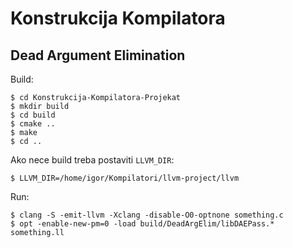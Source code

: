 # Konstrukcija Kompilatora

## Dead Argument Elimination


Build:

    $ cd Konstrukcija-Kompilatora-Projekat
    $ mkdir build
    $ cd build
    $ cmake ..
    $ make
    $ cd ..

Ako nece build treba postaviti `LLVM_DIR`:

    $ LLVM_DIR=/home/igor/Kompilatori/llvm-project/llvm

Run:

    $ clang -S -emit-llvm -Xclang -disable-O0-optnone something.c
    $ opt -enable-new-pm=0 -load build/DeadArgElim/libDAEPass.* something.ll
